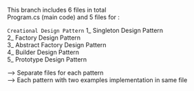 This branch includes 6 files in total <br>
Program.cs (main code) and 5 files for : <br>

`Creational Design Pattern`
1_ Singleton Design Pattern<br>
2_ Factory Design Pattern<br>
3_ Abstract Factory Design Pattern<br>
4_ Builder Design Pattern<br>
5_ Prototype Design Pattern<br>

--> Separate files for each pattern<br>
--> Each pattern with two examples implementation in same file<br>
